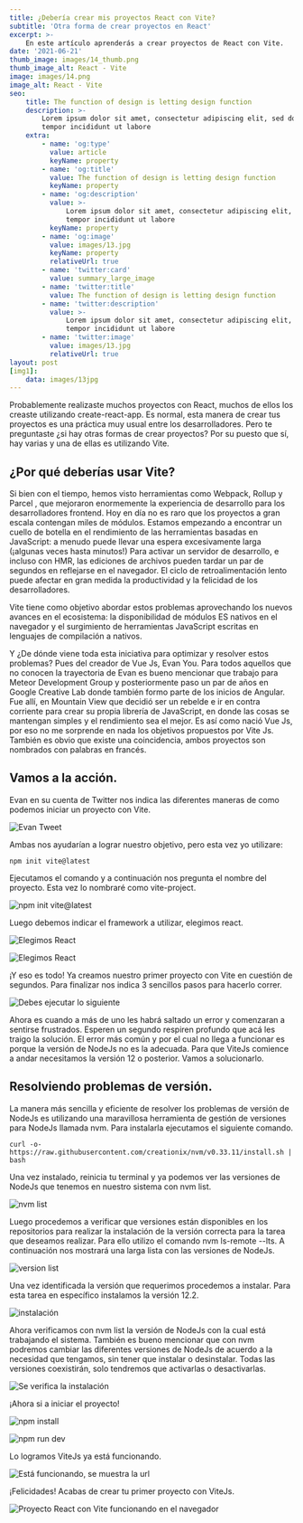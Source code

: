 ```yaml
---
title: ¿Debería crear mis proyectos React con Vite?
subtitle: 'Otra forma de crear proyectos en React'
excerpt: >-
    En este artículo aprenderás a crear proyectos de React con Vite.
date: '2021-06-21'
thumb_image: images/14_thumb.png
thumb_image_alt: React - Vite
image: images/14.png
image_alt: React - Vite
seo:
    title: The function of design is letting design function
    description: >-
        Lorem ipsum dolor sit amet, consectetur adipiscing elit, sed do eiusmod
        tempor incididunt ut labore
    extra:
        - name: 'og:type'
          value: article
          keyName: property
        - name: 'og:title'
          value: The function of design is letting design function
          keyName: property
        - name: 'og:description'
          value: >-
              Lorem ipsum dolor sit amet, consectetur adipiscing elit, sed do eiusmod
              tempor incididunt ut labore
          keyName: property
        - name: 'og:image'
          value: images/13.jpg
          keyName: property
          relativeUrl: true
        - name: 'twitter:card'
          value: summary_large_image
        - name: 'twitter:title'
          value: The function of design is letting design function
        - name: 'twitter:description'
          value: >-
              Lorem ipsum dolor sit amet, consectetur adipiscing elit, sed do eiusmod
              tempor incididunt ut labore
        - name: 'twitter:image'
          value: images/13.jpg
          relativeUrl: true
layout: post
[img1]:
    data: images/13jpg
---
```


Probablemente realizaste muchos proyectos con React, muchos de ellos los creaste utilizando create-react-app. Es normal, esta manera de crear tus proyectos es una práctica muy usual entre los desarrolladores. Pero te preguntaste ¿si hay otras formas de crear proyectos? Por su puesto que sí, hay varias y una de ellas es utilizando Vite.

## ¿Por qué deberías usar Vite?

Si bien con el tiempo, hemos visto herramientas como Webpack, Rollup y Parcel , que mejoraron enormemente la experiencia de desarrollo para los desarrolladores frontend. Hoy en día no es raro que los proyectos a gran escala contengan miles de módulos. Estamos empezando a encontrar un cuello de botella en el rendimiento de las herramientas basadas en JavaScript: a menudo puede llevar una espera excesivamente larga (¡algunas veces hasta minutos!) Para activar un servidor de desarrollo, e incluso con HMR, las ediciones de archivos pueden tardar un par de segundos en reflejarse en el navegador. El ciclo de retroalimentación lento puede afectar en gran medida la productividad y la felicidad de los desarrolladores.

Vite tiene como objetivo abordar estos problemas aprovechando los nuevos avances en el ecosistema: la disponibilidad de módulos ES nativos en el navegador y el surgimiento de herramientas JavaScript escritas en lenguajes de compilación a nativos.

Y ¿De dónde viene toda esta iniciativa para optimizar y resolver estos problemas? Pues del creador de Vue Js, Evan You. Para todos aquellos que no conocen la trayectoria de Evan es bueno mencionar que trabajo para Meteor Development Group y posteriormente paso un par de años en Google Creative Lab donde también formo parte de los inicios de Angular. Fue allí, en Mountain View que decidió ser un rebelde e ir en contra corriente para crear su propia librería de JavaScript, en donde las cosas se mantengan simples y el rendimiento sea el mejor. Es así como nació Vue Js, por eso no me sorprende en nada los objetivos propuestos por Vite Js. También es obvio que existe una coincidencia, ambos proyectos son nombrados con palabras en francés.

## Vamos a la acción.

Evan en su cuenta de Twitter nos indica las diferentes maneras de como podemos iniciar un proyecto con Vite.

![Evan Tweet](https://i49.servimg.com/u/f49/19/27/49/47/1510.png)

Ambas nos ayudarían a lograr nuestro objetivo, pero esta vez yo utilizare:

```
npm init vite@latest
```

Ejecutamos el comando y a continuación nos pregunta el nombre del proyecto. Esta vez lo nombraré como vite-project.

![npm init vite@latest](https://i49.servimg.com/u/f49/19/27/49/47/16268910.png)

Luego debemos indicar el framework a utilizar, elegimos react.

![Elegimos React](https://i49.servimg.com/u/f49/19/27/49/47/16268911.png)

![Elegimos React](https://i49.servimg.com/u/f49/19/27/49/47/16268912.png)

¡Y eso es todo! Ya creamos nuestro primer proyecto con Vite en cuestión de segundos. Para finalizar nos indica 3 sencillos pasos para hacerlo correr.

![Debes ejecutar lo siguiente](https://i49.servimg.com/u/f49/19/27/49/47/16268913.png)

Ahora es cuando a más de uno les habrá saltado un error y comenzaran a sentirse frustrados. Esperen un segundo respiren profundo que acá les traigo la solución. El error más común y por el cual no llega a funcionar es porque la versión de NodeJs no es la adecuada. Para que ViteJs comience a andar necesitamos la versión 12 o posterior. Vamos a solucionarlo.

## Resolviendo problemas de versión.

La manera más sencilla y eficiente de resolver los problemas de versión de NodeJs es utilizando una maravillosa herramienta de gestión de versiones para NodeJs llamada nvm. Para instalarla ejecutamos el siguiente comando.

```
curl -o- https://raw.githubusercontent.com/creationix/nvm/v0.33.11/install.sh | bash
```

Una vez instalado, reinicia tu terminal y ya podemos ver las versiones de NodeJs que tenemos en nuestro sistema con nvm list.

![nvm list](https://i49.servimg.com/u/f49/19/27/49/47/16268914.png)

Luego procedemos a verificar que versiones están disponibles en los repositorios para realizar la instalación de la versión correcta para la tarea que deseamos realizar. Para ello utilizo el comando nvm ls-remote --lts. A continuación nos mostrará una larga lista con las versiones de NodeJs.

![version list](https://i49.servimg.com/u/f49/19/27/49/47/16268915.png)

Una vez identificada la versión que requerimos procedemos a instalar. Para esta tarea en específico instalamos la versión 12.2.

![instalación](https://i49.servimg.com/u/f49/19/27/49/47/16268916.png)

Ahora verificamos con nvm list la versión de NodeJs con la cual está trabajando el sistema. También es bueno mencionar que con nvm podremos cambiar las diferentes versiones de NodeJs de acuerdo a la necesidad que tengamos, sin tener que instalar o desinstalar. Todas las versiones coexistirán, solo tendremos que activarlas o desactivarlas.

![Se verifica la instalación](https://i49.servimg.com/u/f49/19/27/49/47/16268917.png)

¡Ahora si a iniciar el proyecto!

![npm install](https://i49.servimg.com/u/f49/19/27/49/47/16268918.png)

![npm run dev](https://i49.servimg.com/u/f49/19/27/49/47/16268919.png)

Lo logramos ViteJs ya está funcionando.

![Está funcionando, se muestra la url](https://i49.servimg.com/u/f49/19/27/49/47/16268920.png)

¡Felicidades! Acabas de crear tu primer proyecto con ViteJs.

![Proyecto React con Vite funcionando en el navegador](https://i49.servimg.com/u/f49/19/27/49/47/16268921.png)
